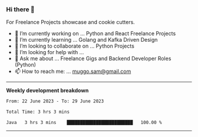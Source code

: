 ### Hi there 👋 



For Freelance Projects showcase and cookie cutters.

- 🔭 I’m currently working on ... Python and React Freelance Projects
- 🌱 I’m currently learning ... Golang and Kafka Driven Design
- 👯 I’m looking to collaborate on ... Python Projects
- 🤔 I’m looking for help with ...
- 💬 Ask me about ... Freelance Gigs and Backend Developer Roles (Python)
- 📫 How to reach me: ... muggo.sam@gmail.com
---------
**Weekly development breakdown**
<!--START_SECTION:waka-->

```txt
From: 22 June 2023 - To: 29 June 2023

Total Time: 3 hrs 3 mins

Java   3 hrs 3 mins    █████████████████████████   100.00 %
```

<!--END_SECTION:waka-->

----------


